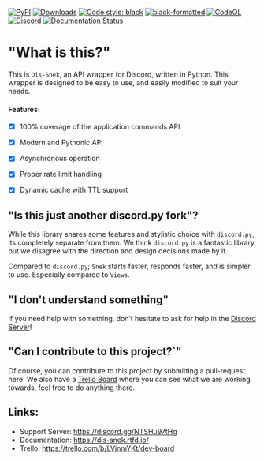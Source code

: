 [![PyPI](https://img.shields.io/pypi/v/dis-snek)](https://pypi.org/project/dis-snek/)
[![Downloads](https://static.pepy.tech/personalized-badge/dis-snek?period=total&units=abbreviation&left_color=grey&right_color=green&left_text=pip%20installs)](https://pepy.tech/project/dis-snek)
[![Code style: black](https://img.shields.io/badge/code%20style-black-000000.svg)](https://github.com/psf/black)
[![black-formatted](https://img.shields.io/github/workflow/status/Discord-Snake-Pit/dis-snek/black-action/master?label=Black%20Format&logo=github)](https://github.com/LordOfPolls/dis_snek/actions/workflows/black.yml)
[![CodeQL](https://img.shields.io/github/workflow/status/Discord-Snake-Pit/dis-snek/CodeQL/master?label=CodeQL&logo=Github)](https://github.com/LordOfPolls/dis_snek/actions/workflows/codeql-analysis.yml)
[![Discord](https://img.shields.io/discord/870046872864165888?color=%235865F2&label=Server&logo=discord&logoColor=%235865F2)](https://discord.gg/hpfNhH8BsY)
[![Documentation Status](https://readthedocs.org/projects/dis-snek/badge/?version=latest)](https://dis-snek.readthedocs.io/en/latest/?badge=latest)

# "What is this?"
This is `Dis-Snek`, an API wrapper for Discord, written in Python. This wrapper is designed to be easy to use, and easily modified to suit your needs.

#### Features: 
- [x] 100% coverage of the application commands API 
- [x] Modern and Pythonic API 
- [x] Asynchronous operation
- [x] Proper rate limit handling
- [x] Dynamic cache with TTL support


## "Is this just another discord.py fork"?
While this library shares some features and stylistic choice with `discord.py`, its completely separate from them. We think `discord.py` is a fantastic library, but we disagree with the direction and design decisions made by it.

Compared to `discord.py`; `Snek` starts faster, responds faster, and is simpler to use. Especially compared to `Views`. 

## "I don't understand something"
If you need help with something, don’t hesitate to ask for help in the [Discord Server](https://discord.gg/NTSHu97tHg)!

## "Can I contribute to this project?`"
Of course, you can contribute to this project by submitting a pull-request here. We also have a [Trello Board](https://trello.com/b/LVjnmYKt/dev-board) where you can see what we are working towards, feel free to do anything there.

## Links:

- Support Server: https://discord.gg/NTSHu97tHg
- Documentation:  https://dis-snek.rtfd.io/
- Trello: https://trello.com/b/LVjnmYKt/dev-board
